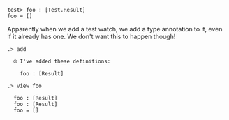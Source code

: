 ```unison
test> foo : [Test.Result]
foo = []
```

Apparently when we add a test watch, we add a type annotation to it, even if it already has one. We don't want this to happen though!

```ucm
.> add

  ⍟ I've added these definitions:
  
    foo : [Result]

.> view foo

  foo : [Result]
  foo : [Result]
  foo = []

```
